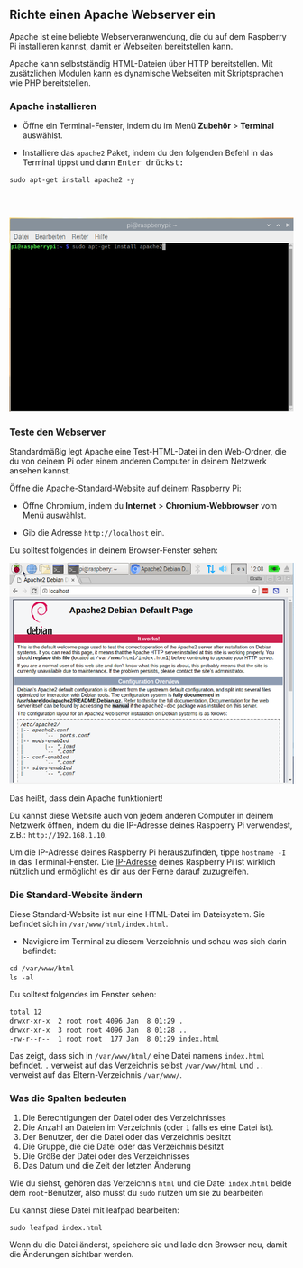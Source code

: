 ## Richte einen Apache Webserver ein

Apache ist eine beliebte Webserveranwendung, die du auf dem Raspberry Pi installieren kannst, damit er Webseiten bereitstellen kann.

Apache kann selbstständig HTML-Dateien über HTTP bereitstellen. Mit zusätzlichen Modulen kann es dynamische Webseiten mit Skriptsprachen wie PHP bereitstellen.

### Apache installieren

+ Öffne ein Terminal-Fenster, indem du im Menü **Zubehör** > **Terminal** auswählst.

+ Installiere das `apache2` Paket, indem du den folgenden Befehl in das Terminal tippst und dann <kbd>Enter<kbd> drückst:</p></li> </ul> 
  
  <pre><code class="bash">sudo apt-get install apache2 -y
</code></pre>
  
  <p spaces-before="0">
    <img src="images/install_apache.png" alt="install apache" />
  </p>

<h3 spaces-before="0">
  Teste den Webserver
</h3>

<p spaces-before="0">
  Standardmäßig legt Apache eine Test-HTML-Datei in den Web-Ordner, die du von deinem Pi oder einem anderen Computer in deinem Netzwerk ansehen kannst.
</p>

<p spaces-before="0">
  Öffne die Apache-Standard-Website auf deinem Raspberry Pi:
</p>

<ul>
  <li>
    <p spaces-before="0">
      Öffne Chromium, indem du <strong x-id="1">Internet</strong> > <strong x-id="1">Chromium-Webbrowser</strong> vom Menü auswählst.
    </p>
  </li>
  <li>
    <p spaces-before="0">
      Gib die Adresse <code>http://localhost</code> ein.
    </p>
  </li>
</ul>

<p spaces-before="0">
  Du solltest folgendes in deinem Browser-Fenster sehen:
</p>

<p spaces-before="0">
  <img src="images/apache-it-works.png" alt="Apache it works" />
</p>

<p spaces-before="0">
  Das heißt, dass dein Apache funktioniert!
</p>

<p spaces-before="0">
  Du kannst diese Website auch von jedem anderen Computer in deinem Netzwerk öffnen, indem du die IP-Adresse deines Raspberry Pi verwendest, z.B.: <code>http://192.168.1.10</code>.
</p>

<p spaces-before="0">
  Um die IP-Adresse deines Raspberry Pi herauszufinden, tippe <code>hostname -I</code> in das Terminal-Fenster.  Die <a href="https://www.raspberrypi.org/documentation/remote-access/ip-address.md">IP-Adresse</a> deines Raspberry Pi ist wirklich nützlich und ermöglicht es dir aus der Ferne darauf zuzugreifen.
</p>

<h3 spaces-before="0">
  Die Standard-Website ändern
</h3>

<p spaces-before="0">
  Diese Standard-Website ist nur eine HTML-Datei im Dateisystem. Sie befindet sich in <code>/var/www/html/index.html</code>.
</p>

<ul>
  <li>
    Navigiere im Terminal zu diesem Verzeichnis und schau was sich darin befindet:
  </li>
</ul>

<pre><code>cd /var/www/html
ls -al
</code></pre>

<p spaces-before="0">
  Du solltest folgendes im Fenster sehen:
</p>

<pre><code class="bash">total 12
drwxr-xr-x  2 root root 4096 Jan  8 01:29 .
drwxr-xr-x  3 root root 4096 Jan  8 01:28 ..
-rw-r--r--  1 root root  177 Jan  8 01:29 index.html
</code></pre>

<p spaces-before="0">
  Das zeigt, dass sich in <code>/var/www/html/</code> eine Datei namens <code>index.html</code> befindet. <code>.</code> verweist auf das Verzeichnis selbst <code>/var/www/html</code> und <code>..</code> verweist auf das Eltern-Verzeichnis <code>/var/www/</code>.
</p>

<h3 spaces-before="0">
  Was die Spalten bedeuten
</h3>

<ol start="1">
  <li>
    Die Berechtigungen der Datei oder des Verzeichnisses
  </li>
  
  <li>
    Die Anzahl an Dateien im Verzeichnis (oder <code>1</code> falls es eine Datei ist).
  </li>
  
  <li>
    Der Benutzer, der die Datei oder das Verzeichnis besitzt
  </li>
  
  <li>
    Die Gruppe, die die Datei oder das Verzeichnis besitzt
  </li>
  
  <li>
    Die Größe der Datei oder des Verzeichnisses
  </li>
  
  <li>
    Das Datum und die Zeit der letzten Änderung
  </li>
</ol>

<p spaces-before="0">
  Wie du siehst, gehören das Verzeichnis <code>html</code> und die Datei <code>index.html</code> beide dem <code>root</code>-Benutzer, also musst du <code>sudo</code> nutzen um sie zu bearbeiten
</p>

<p spaces-before="0">
  Du kannst diese Datei mit leafpad bearbeiten:
</p>

<pre><code class="bash">sudo leafpad index.html
</code></pre>

<p spaces-before="0">
  Wenn du die Datei änderst, speichere sie und lade den Browser neu, damit die Änderungen sichtbar werden.
</p>
